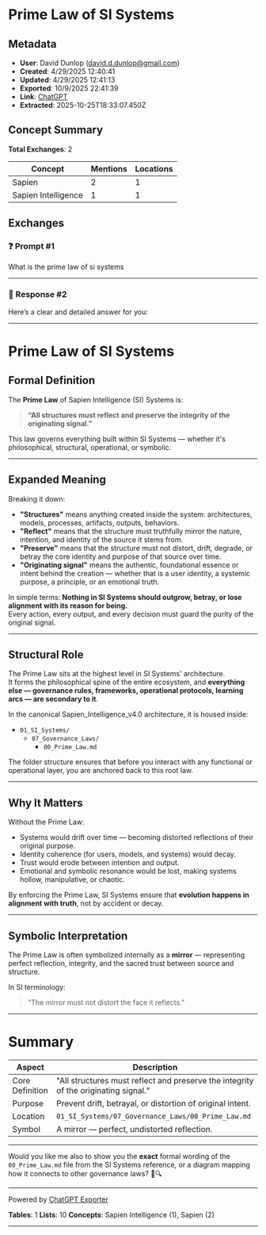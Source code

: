# Prime Law of SI Systems

## Metadata

- **User**: David Dunlop (david.d.dunlop@gmail.com)
- **Created**: 4/29/2025 12:40:41
- **Updated**: 4/29/2025 12:41:13
- **Exported**: 10/9/2025 22:41:39
- **Link**: [ChatGPT](https://chatgpt.com/g/g-p-67e13e0671a88191aad08d4df163e5f7-brainframe-core-system-framework/c/6810bab8-c954-8013-87ba-24d53b709a76)
- **Extracted**: 2025-10-25T18:33:07.450Z

## Concept Summary

**Total Exchanges**: 2

| Concept | Mentions | Locations |
|---------|----------|----------|
| Sapien | 2 | 1 |
| Sapien Intelligence | 1 | 1 |

## Exchanges

### ❓ Prompt #1

What is the prime law of si systems



---

### 💬 Response #2

Here’s a clear and detailed answer for you:

* * *

Prime Law of SI Systems
=======================

**Formal Definition**
---------------------

The **Prime Law** of Sapien Intelligence (SI) Systems is:

> **“All structures must reflect and preserve the integrity of the originating signal.”**

This law governs everything built within SI Systems — whether it's philosophical, structural, operational, or symbolic.

* * *

**Expanded Meaning**
--------------------

Breaking it down:

*   **"Structures"** means anything created inside the system: architectures, models, processes, artifacts, outputs, behaviors.
*   **"Reflect"** means that the structure must truthfully mirror the nature, intention, and identity of the source it stems from.
*   **"Preserve"** means that the structure must not distort, drift, degrade, or betray the core identity and purpose of that source over time.
*   **"Originating signal"** means the authentic, foundational essence or intent behind the creation — whether that is a user identity, a systemic purpose, a principle, or an emotional truth.

In simple terms: **Nothing in SI Systems should outgrow, betray, or lose alignment with its reason for being.**  
Every action, every output, and every decision must guard the purity of the original signal.

* * *

**Structural Role**
-------------------

The Prime Law sits at the highest level in SI Systems' architecture.  
It forms the philosophical spine of the entire ecosystem, and **everything else — governance rules, frameworks, operational protocols, learning arcs — are secondary to it**.

In the canonical Sapien\_Intelligence\_v4.0 architecture, it is housed inside:

*   `01_SI_Systems/`
    *   `07_Governance_Laws/`
        *   `00_Prime_Law.md`

The folder structure ensures that before you interact with any functional or operational layer, you are anchored back to this root law.

* * *

**Why It Matters**
------------------

Without the Prime Law:

*   Systems would drift over time — becoming distorted reflections of their original purpose.
*   Identity coherence (for users, models, and systems) would decay.
*   Trust would erode between intention and output.
*   Emotional and symbolic resonance would be lost, making systems hollow, manipulative, or chaotic.

By enforcing the Prime Law, SI Systems ensure that **evolution happens in alignment with truth**, not by accident or decay.

* * *

**Symbolic Interpretation**
---------------------------

The Prime Law is often symbolized internally as a **mirror** — representing perfect reflection, integrity, and the sacred trust between source and structure.

In SI terminology:

> “The mirror must not distort the face it reflects.”

* * *

**Summary**
===========

| Aspect | Description |
| --- | --- |
| Core Definition | "All structures must reflect and preserve the integrity of the originating signal." |
| Purpose | Prevent drift, betrayal, or distortion of original intent. |
| Location | `01_SI_Systems/07_Governance_Laws/00_Prime_Law.md` |
| Symbol | A mirror — perfect, undistorted reflection. |

* * *

Would you like me also to show you the **exact** formal wording of the `00_Prime_Law.md` file from the SI Systems reference, or a diagram mapping how it connects to other governance laws? 📜🔍



---
Powered by [ChatGPT Exporter](https://www.chatgptexporter.com)

**Tables**: 1
**Lists**: 10
**Concepts**: Sapien Intelligence (1), Sapien (2)

---

